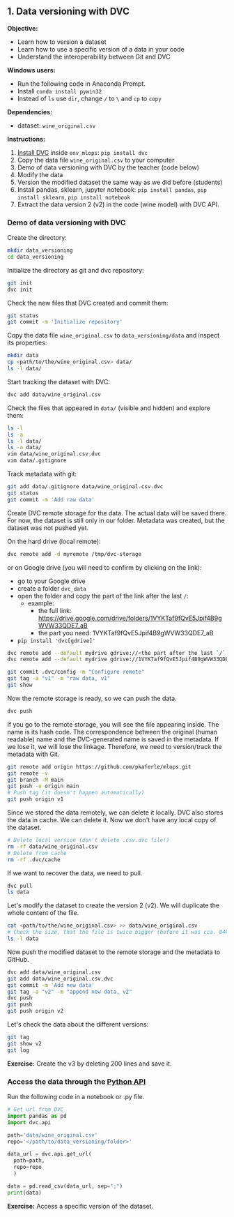 ## 1. Data versioning with DVC

**Objective:**

- Learn how to version a dataset 
- Learn how to use a specific version of a data in your code
- Understand the interoperability between Git and DVC 

**Windows users:**

- Run the following code in Anaconda Prompt.
- Install `conda install pywin32`
- Instead of `ls` use `dir`, change `/` to `\` and `cp` to `copy`

**Dependencies:**

- dataset: `wine_original.csv` 

**Instructions:**

1. [Install DVC](https://dvc.org/doc/install) inside `env_mlops`: `pip install dvc`
2. Copy the data file `wine_original.csv` to your computer
3. Demo of data versioning with DVC by the teacher (code below)
4. Modify the data
5. Version the modified dataset the same way as we did before (students)
6. Install pandas, sklearn, jupyter notebook:
`pip install pandas`, `pip install sklearn`, `pip install notebook`
7. Extract the data version 2 (v2) in the code (wine model) with DVC API.

### Demo of data versioning with DVC

Create the directory:

```bash
mkdir data_versioning
cd data_versioning 
```

Initialize the directory as git and dvc repository:

```bash
git init
dvc init
```

Check the new files that DVC created and commit them:

```bash
git status
git commit -m 'Initialize repository'
```

Copy the data file `wine_original.csv` to `data_versioning/data` and inspect its properties:

```bash
mkdir data
cp <path/to/the/wine_original.csv> data/
ls -l data/
```

Start tracking the dataset with DVC:

```bash
dvc add data/wine_original.csv
```

Check the files that appeared in `data/` (visible and hidden) and explore them:

```bash
ls -l
ls -a
ls -l data/
ls -a data/ 
vim data/wine_original.csv.dvc
vim data/.gitignore
```

Track metadata with git:

```bash
git add data/.gitignore data/wine_original.csv.dvc
git status
git commit -m 'Add raw data'
```

Create DVC remote storage for the data. The actual data will be saved there.
For now, the dataset is still only in our folder. Metadata was created, but the dataset was
not pushed yet.

On the hard drive (local remote):

```bash
dvc remote add -d myremote /tmp/dvc-storage 
```

or on Google drive (you will need to confirm by clicking on the link):

- go to your Google drive
- create a folder `dvc_data`
- open the folder and copy the part of the link after the last `/`:
  - example:
    - the full link: https://drive.google.com/drive/folders/1VYKTaf9fQvE5Jpif4B9gWVW33QDE7_aB
    - the part you need: 1VYKTaf9fQvE5Jpif4B9gWVW33QDE7_aB
- `pip install 'dvc[gdrive]'`

```bash
dvc remote add --default mydrive gdrive://<the part after the last `/` >
dvc remote add --default mydrive gdrive://1VYKTaf9fQvE5Jpif4B9gWVW33QDE7_aB
```

```bash
git commit .dvc/config -m "Configure remote"
git tag -a "v1" -m "raw data, v1"
git show
```

Now the remote storage is ready, so we can push the data.

```bash
dvc push
```

If you go to the remote storage, you will see the file appearing inside. The name is its hash code.
The correspondence between the original (human readable) name and the DVC-generated name is saved in the metadata. If we lose it, we will lose the linkage. Therefore, we need to version/track the metadata with Git.

```bash
git remote add origin https://github.com/pkaferle/mlops.git
git remote -v
git branch -M main 
git push -u origin main
# Push tag (it doesn't happen automatically)
git push origin v1
```

Since we stored the data remotely, we can delete it locally.
DVC also stores the data in cache. We can delete it. Now we don't have any local copy of the dataset.

```bash
# Delete local version (don't delete .csv.dvc file!)
rm -rf data/wine_original.csv
# Delete from cache
rm -rf .dvc/cache
```

If we want to recover the data, we need to pull.

```bash
dvc pull
ls data
```

Let's modify the dataset to create the version 2 (v2). We will duplicate the whole content of the file. 

```bash
cat <path/to/the/wine_original.csv> >> data/wine_original.csv
# Check the size, that the file is twice bigger (before it was cca. 84kB)
ls -l data
```

Now push the modified dataset to the remote storage and the metadata to GitHub. 

```bash
dvc add data/wine_original.csv
git add data/wine_original.csv.dvc
git commit -m 'Add new data'   
git tag -a "v2" -m "append new data, v2"  
dvc push
git push
git push origin v2
```

Let's check the data about the different versions:

```bash
git tag
git show v2
git log
```

**Exercise:** Create the v3 by deleting 200 lines and save it.

### Access the data through the [Python API](https://dvc.org/doc/api-reference)

Run the following code in a notebook or .py file.

```python
# Get url from DVC
import pandas as pd
import dvc.api

path='data/wine_original.csv'
repo='</path/to/data_versioning/folder>'

data_url = dvc.api.get_url(
  path=path,
  repo=repo
  )

data = pd.read_csv(data_url, sep=";")
print(data)
```

**Exercise:** Access a specific version of the dataset. 
